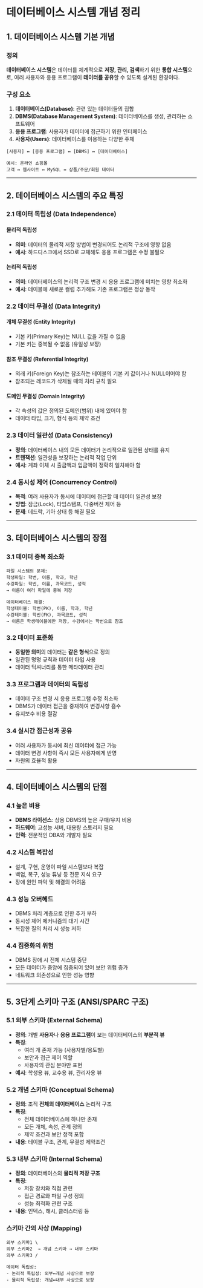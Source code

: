 # 데이터베이스 시스템 개념 정리

## 1. 데이터베이스 시스템 기본 개념

### 정의

**데이터베이스 시스템**은 데이터를 체계적으로 **저장, 관리, 검색**하기 위한 **통합 시스템**으로, 여러 사용자와 응용 프로그램이 **데이터를 공유**할 수 있도록 설계된 환경이다.

### 구성 요소

1. **데이터베이스(Database)**: 관련 있는 데이터들의 집합
2. **DBMS(Database Management System)**: 데이터베이스를 생성, 관리하는 소프트웨어
3. **응용 프로그램**: 사용자가 데이터에 접근하기 위한 인터페이스
4. **사용자(Users)**: 데이터베이스를 이용하는 다양한 주체

```
[사용자] ↔ [응용 프로그램] ↔ [DBMS] ↔ [데이터베이스]

예시: 온라인 쇼핑몰
고객 ↔ 웹사이트 ↔ MySQL ↔ 상품/주문/회원 데이터
```

---

## 2. 데이터베이스 시스템의 주요 특징

### 2.1 데이터 독립성 (Data Independence)

#### 물리적 독립성

- **의미**: 데이터의 물리적 저장 방법이 변경되어도 논리적 구조에 영향 없음
- **예시**: 하드디스크에서 SSD로 교체해도 응용 프로그램은 수정 불필요

#### 논리적 독립성

- **의미**: 데이터베이스의 논리적 구조 변경 시 응용 프로그램에 미치는 영향 최소화
- **예시**: 테이블에 새로운 컬럼 추가해도 기존 프로그램은 정상 동작

### 2.2 데이터 무결성 (Data Integrity)

#### 개체 무결성 (Entity Integrity)

- 기본 키(Primary Key)는 NULL 값을 가질 수 없음
- 기본 키는 중복될 수 없음 (유일성 보장)

#### 참조 무결성 (Referential Integrity)

- 외래 키(Foreign Key)는 참조하는 테이블의 기본 키 값이거나 NULL이어야 함
- 참조되는 레코드가 삭제될 때의 처리 규칙 필요

#### 도메인 무결성 (Domain Integrity)

- 각 속성의 값은 정의된 도메인(범위) 내에 있어야 함
- 데이터 타입, 크기, 형식 등의 제약 조건

### 2.3 데이터 일관성 (Data Consistency)

- **정의**: 데이터베이스 내의 모든 데이터가 논리적으로 일관된 상태를 유지
- **트랜잭션**: 일관성을 보장하는 논리적 작업 단위
- **예시**: 계좌 이체 시 출금액과 입금액이 정확히 일치해야 함

### 2.4 동시성 제어 (Concurrency Control)

- **목적**: 여러 사용자가 동시에 데이터에 접근할 때 데이터 일관성 보장
- **방법**: 잠금(Lock), 타임스탬프, 다중버전 제어 등
- **문제**: 데드락, 기아 상태 등 해결 필요

---

## 3. 데이터베이스 시스템의 장점

### 3.1 데이터 중복 최소화

```
파일 시스템의 문제:
학생파일: 학번, 이름, 학과, 학년
수강파일: 학번, 이름, 과목코드, 성적
→ 이름이 여러 파일에 중복 저장

데이터베이스 해결:
학생테이블: 학번(PK), 이름, 학과, 학년
수강테이블: 학번(FK), 과목코드, 성적
→ 이름은 학생테이블에만 저장, 수강에서는 학번으로 참조
```

### 3.2 데이터 표준화

- **동일한 의미**의 데이터는 **같은 형식**으로 정의
- 일관된 명명 규칙과 데이터 타입 사용
- 데이터 딕셔너리를 통한 메타데이터 관리

### 3.3 프로그램과 데이터의 독립성

- 데이터 구조 변경 시 응용 프로그램 수정 최소화
- DBMS가 데이터 접근을 중재하여 변경사항 흡수
- 유지보수 비용 절감

### 3.4 실시간 접근성과 공유

- 여러 사용자가 동시에 최신 데이터에 접근 가능
- 데이터 변경 사항이 즉시 모든 사용자에게 반영
- 자원의 효율적 활용

---

## 4. 데이터베이스 시스템의 단점

### 4.1 높은 비용

- **DBMS 라이선스**: 상용 DBMS의 높은 구매/유지 비용
- **하드웨어**: 고성능 서버, 대용량 스토리지 필요
- **인력**: 전문적인 DBA와 개발자 필요

### 4.2 시스템 복잡성

- 설계, 구현, 운영이 파일 시스템보다 복잡
- 백업, 복구, 성능 튜닝 등 전문 지식 요구
- 장애 원인 파악 및 해결의 어려움

### 4.3 성능 오버헤드

- DBMS 처리 계층으로 인한 추가 부하
- 동시성 제어 메커니즘의 대기 시간
- 복잡한 질의 처리 시 성능 저하

### 4.4 집중화의 위험

- DBMS 장애 시 전체 시스템 중단
- 모든 데이터가 중앙에 집중되어 있어 보안 위험 증가
- 네트워크 의존성으로 인한 성능 영향

---

## 5. 3단계 스키마 구조 (ANSI/SPARC 구조)

### 5.1 외부 스키마 (External Schema)

- **정의**: 개별 **사용자**나 **응용 프로그램**이 보는 데이터베이스의 **부분적 뷰**
- **특징**:
  - 여러 개 존재 가능 (사용자별/용도별)
  - 보안과 접근 제어 역할
  - 사용자의 관심 분야만 표현
- **예시**: 학생용 뷰, 교수용 뷰, 관리자용 뷰

### 5.2 개념 스키마 (Conceptual Schema)

- **정의**: 조직 **전체의 데이터베이스** 논리적 구조
- **특징**:
  - 전체 데이터베이스에 하나만 존재
  - 모든 개체, 속성, 관계 정의
  - 제약 조건과 보안 정책 포함
- **내용**: 테이블 구조, 관계, 무결성 제약조건

### 5.3 내부 스키마 (Internal Schema)

- **정의**: 데이터베이스의 **물리적 저장 구조**
- **특징**:
  - 저장 장치와 직접 관련
  - 접근 경로와 파일 구성 정의
  - 성능 최적화 관련 구조
- **내용**: 인덱스, 해시, 클러스터링 등

### 스키마 간의 사상 (Mapping)

```
외부 스키마1 \
외부 스키마2  → 개념 스키마 → 내부 스키마
외부 스키마3 /

데이터 독립성:
- 논리적 독립성: 외부↔개념 사상으로 보장
- 물리적 독립성: 개념↔내부 사상으로 보장
```
